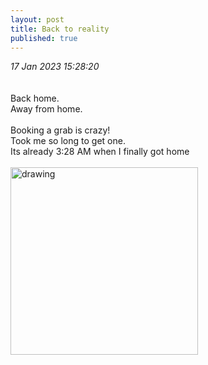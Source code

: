 ```yaml
---
layout: post
title: Back to reality
published: true
---
```

_17 Jan 2023 15:28:20_
<br>
<br>
<br>
Back home.
<br>
Away from home.
<br>
<br>
Booking a grab is crazy! 
<br>
Took me so long to get one.
<br>
Its already 3:28 AM when I finally got home
<br>
<br>
<img src="https://drive.google.com/uc?export=view&id=1LfEaFllOfB7esx38mxv2SfvgHps2iahU" alt="drawing" width="300"/>
